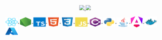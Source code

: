 <div align="center">
  <a href="https://github.com/gjoao98">
  <img height="180em" src="https://github-readme-stats.vercel.app/api?username=gjoao98&show_icons=true&theme=dark&include_all_commits=true&count_private=true"/>
  <img height="180em" src="https://github-readme-stats.vercel.app/api/top-langs/?username=gjoao98&layout=compact&langs_count=7&theme=dark"/>
</div>


<div style="display: inline_block"><br>
  <img align="center" alt="React" height="30" width="40" src="https://raw.githubusercontent.com/devicons/devicon/master/icons/react/react-original.svg">
  <img align="center" alt="Ts" height="30" width="40" src="https://raw.githubusercontent.com/devicons/devicon/master/icons/nodejs/nodejs-original.svg">
  <img align="center" alt="Ts" height="30" width="40" src="https://raw.githubusercontent.com/devicons/devicon/master/icons/typescript/typescript-plain.svg">
  <img align="center" alt="HTML" height="30" width="40" src="https://raw.githubusercontent.com/devicons/devicon/master/icons/html5/html5-original.svg">
  <img align="center" alt="CSS" height="30" width="40" src="https://raw.githubusercontent.com/devicons/devicon/master/icons/css3/css3-original.svg">
  <img align="center" alt=Js" height="30" width="40" src="https://raw.githubusercontent.com/devicons/devicon/master/icons/javascript/javascript-plain.svg">
  <img align="center" alt="Csharp" height="30" width="40" src="https://raw.githubusercontent.com/devicons/devicon/master/icons/csharp/csharp-original.svg">
  <img align="center" alt="Python" height="30" width="40" src="https://raw.githubusercontent.com/devicons/devicon/master/icons/python/python-original.svg">
  <img align="center" alt="Java" height="30" width="40" src="https://raw.githubusercontent.com/devicons/devicon/master/icons/java/java-original.svg">
  <img align="center" alt="Ts" height="35" width="40" src="https://raw.githubusercontent.com/devicons/devicon/master/icons/angular/angular-original.svg">
  <img align="center" alt="Docker" height="35" width="40" src="https://raw.githubusercontent.com/devicons/devicon/master/icons/docker/docker-original.svg">
  <img align="center" alt="Docker" height="25" width="40" src="https://raw.githubusercontent.com/devicons/devicon/master/icons/azure/azure-original.svg">
</div>

<!--
# Gabriel João

* Desenvolvedor WEB Jr na Empresa BTI Estratégica

* Cursando Superior em Análise e Desenvolvimento na FIAP

---

## Minhas Redes:

<div>
    <a href="https://www.linkedin.com/in/gabriel-joao/">
    <img 
    alt="LinkedIn" 
    width="32px" 
    src="https://raw.githubusercontent.com/peterthehan/peterthehan/master/assets/linkedin.svg"/>
    </a>
</div>

---


<br>

## Linguagens e Ferramentas com Experiência:


<br>

### Experiente

<br>
                                                                                              
<div style="display: flex"><br>
    <div align="center">
        <img height="55" src="https://raw.githubusercontent.com/github/explore/80688e429a7d4ef2fca1e82350fe8e3517d3494d/topics/html/html.png">
        <p>HTML5</p>
    </div>
    <div align="center">
        <img height="55" src="https://raw.githubusercontent.com/github/explore/80688e429a7d4ef2fca1e82350fe8e3517d3494d/topics/css/css.png">
        <p>CSS3</p>
    </div>
    <div align="center">
        <img height="50" src="https://raw.githubusercontent.com/github/explore/80688e429a7d4ef2fca1e82350fe8e3517d3494d/topics/javascript/javascript.png">
        <p>JavaScript</p>
    </div>
    <div align="center">
        <img height="55" src="https://raw.githubusercontent.com/github/explore/80688e429a7d4ef2fca1e82350fe8e3517d3494d/topics/typescript/typescript.png">
        <p>TypeScript</p>
    </div>
    <div align="center">
        <img height="55" src="https://raw.githubusercontent.com/github/explore/80688e429a7d4ef2fca1e82350fe8e3517d3494d/topics/react/react.png">
        <p>React JS</p>
    </div>
    <div align="center">
        <img height="55" src="https://raw.githubusercontent.com/github/explore/80688e429a7d4ef2fca1e82350fe8e3517d3494d/topics/csharp/csharp.png">
        <p>C#</p>
    </div>
    <div align="center">
        <img height="55" src="https://raw.githubusercontent.com/github/explore/80688e429a7d4ef2fca1e82350fe8e3517d3494d/topics/git/git.png">
        <p>Git/GitHub</p>
    </div>
</div>
                                                                                                                                           
<br>

### Intermediário

<div style="display:flex; grid-gap:2rem; margin-top:2rem; justify-content:center; align-items:baseline;">
    <div align="center">
        <img height="70" src="https://raw.githubusercontent.com/github/explore/80688e429a7d4ef2fca1e82350fe8e3517d3494d/topics/python/python.png">
        <p>Python</p>
    </div>
    <div align="center">
        <img height="70" src="https://raw.githubusercontent.com/github/explore/5b3600551e122a3277c2c5368af2ad5725ffa9a1/topics/java/java.png">
        <p>Java</p>
    </div>
    <div align="center">
        <img height="55" src="https://raw.githubusercontent.com/github/explore/80688e429a7d4ef2fca1e82350fe8e3517d3494d/topics/sql/sql.png">
        <p>SQL</p>
    </div>
    <div align="center">
        <img height="55" src="https://raw.githubusercontent.com/github/explore/80688e429a7d4ef2fca1e82350fe8e3517d3494d/topics/nodejs/nodejs.png">
        <p>Node JS</p>
    </div>
    <div align="center">
        <img height="55" src="https://raw.githubusercontent.com/github/explore/80688e429a7d4ef2fca1e82350fe8e3517d3494d/topics/firebase/firebase.png">
        <p>Firebase</p>
    </div>
    <div align="center">
        <img height="55" src="https://raw.githubusercontent.com/github/explore/80688e429a7d4ef2fca1e82350fe8e3517d3494d/topics/bootstrap/bootstrap.png">
        <p>Bootstrap</p>
    </div>
</div>

<br>

### Básico

<div style="display:flex; grid-gap:2rem; margin-top:2rem; justify-content:center; align-items:baseline;">
    <div align="center">
        <img height="70" src="https://raw.githubusercontent.com/github/explore/80688e429a7d4ef2fca1e82350fe8e3517d3494d/topics/angular/angular.png">
        <p>Angular</p>
    </div>
    <div align="center">
        <img height="55" src="https://raw.githubusercontent.com/github/explore/80688e429a7d4ef2fca1e82350fe8e3517d3494d/topics/sass/sass.png">
        <p>Sass</p>
    </div>
    <div align="center">
        <img height="55" src="https://raw.githubusercontent.com/github/explore/80688e429a7d4ef2fca1e82350fe8e3517d3494d/topics/mysql/mysql.png">
        <p>MySql</p>
    </div>
</div>

---

## Interesse em Estudar:

<div style="display:flex; grid-gap:2rem; margin-top:2rem; justify-content:center; align-items:baseline;">
    <div align="center">
        <img height="60" src="https://raw.githubusercontent.com/github/explore/fbceb94436312b6dacde68d122a5b9c7d11f9524/topics/aws/aws.png">
        <p>AWS</p>
    </div>
    <div align="center">
        <img height="60" src="https://raw.githubusercontent.com/github/explore/80688e429a7d4ef2fca1e82350fe8e3517d3494d/topics/react-native/react-native.png">
        <p>React Native</p>
    </div>
    <div align="center">
        <img height="60" src="https://raw.githubusercontent.com/github/explore/28b02bbc9ad9f7a503c43775aebeb515dc2da5fc/topics/nextjs/nextjs.png">
        <p>NextJS</p>
    </div>
    <div align="center">
        <img height="55" src="https://raw.githubusercontent.com/github/explore/80688e429a7d4ef2fca1e82350fe8e3517d3494d/topics/nodejs/nodejs.png">
        <p>Node JS</p>
    </div>
</div>                                                                                                                                                                                                                  
-->
